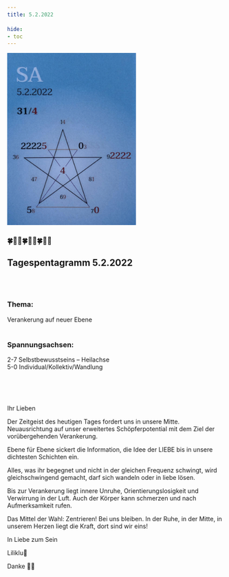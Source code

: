 ```yaml
---
title: 5.2.2022

hide:
- toc
---
```



<style>
img {
  width: 300px;
  max-width: 99%
}
</style>

![](/img/2022/2022-02-05.png)

### 🍀🦋💚🍀🦋💚🍀🦋💚
## Tagespentagramm 5.2.2022
<br><br>
### Thema:
Verankerung auf neuer Ebene
<br><br>

### Spannungsachsen:
2-7 Selbstbewusstseins – Heilachse  
5-0 Individual/Kollektiv/Wandlung

<br><br><br>


Ihr Lieben

Der Zeitgeist des heutigen Tages fordert uns in unsere Mitte. Neuausrichtung auf unser erweitertes Schöpferpotential mit dem Ziel der vorübergehenden Verankerung.

Ebene für Ebene sickert die Information, die Idee der LIEBE bis in unsere dichtesten Schichten ein.

Alles, was ihr begegnet und nicht in der gleichen Frequenz schwingt, wird gleichschwingend gemacht, darf sich wandeln oder in liebe lösen.

Bis zur Verankerung liegt innere Unruhe, Orientierungslosigkeit und Verwirrung in der Luft. Auch der Körper kann schmerzen und nach Aufmerksamkeit rufen.

Das Mittel der Wahl:
Zentrieren! Bei uns bleiben. In der Ruhe, in der Mitte, in unserem Herzen liegt die Kraft, dort sind wir eins!

In Liebe zum Sein

Liliklu🦋

Danke 🧚💖
